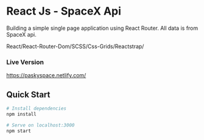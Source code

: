 # React Js - SpaceX Api

Building a simple single page application using React Router.
All data is from SpaceX api.


React/React-Router-Dom/SCSS/Css-Grids/Reactstrap/

### Live Version

https://paskyspace.netlify.com/


## Quick Start


```bash
# Install dependencies
npm install

# Serve on localhost:3000
npm start

```
